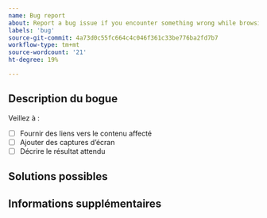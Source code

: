 ```yaml
---
name: Bug report
about: Report a bug issue if you encounter something wrong while browsing our documentation
labels: 'bug'
source-git-commit: 4a73d0c55fc664c4c046f361c33be776ba2fd7b7
workflow-type: tm+mt
source-wordcount: '21'
ht-degree: 19%

---
```



## Description du bogue

<!-- (REQUIRED) What is the issue or current behavior? -->

Veillez à :

- [ ] Fournir des liens vers le contenu affecté
- [ ] Ajouter des captures d’écran
- [ ] Décrire le résultat attendu

## Solutions possibles

<!-- (OPTIONAL) What would a solution for this issue look like? -->

## Informations supplémentaires

<!-- (OPTIONAL) What other information can you provide about this issue? -->

<!-- Thank you for taking the time to report the issue. -->
